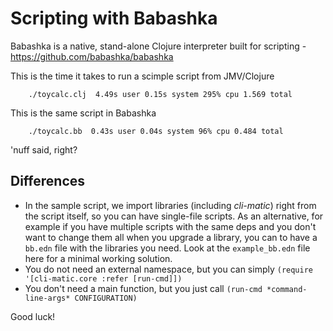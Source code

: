 # Scripting with Babashka

Babashka is a native, stand-alone Clojure interpreter built for scripting - https://github.com/babashka/babashka


This is the time it takes to run a scimple script from JMV/Clojure

		./toycalc.clj  4.49s user 0.15s system 295% cpu 1.569 total

This is the same script in Babashka

		./toycalc.bb  0.43s user 0.04s system 96% cpu 0.484 total

'nuff said, right?

## Differences 

- In the sample script, we import libraries (including *cli-matic*) right from the script itself,
  so you can have single-file scripts.
  As an alternative, for example if you have multiple scripts with the same deps and you don't want to change them all
  when you upgrade a library,
  you can to have a `bb.edn` file with the libraries you need. Look at the `example_bb.edn` 
  file here for a minimal working solution.
- You do not need an external namespace, but you can simply `(require '[cli-matic.core :refer [run-cmd]])` 
- You don't need a main function, but you just call `(run-cmd *command-line-args* CONFIGURATION)`

Good luck!

